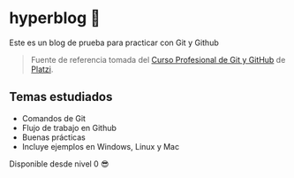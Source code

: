 # hyperblog 🤔
Este es un blog de prueba para practicar con Git y Github
> Fuente de referencia tomada del [ Curso Profesional de Git y GitHub](https://platzi.com/cursos/git-github/ "Curso Profesional de Git y GitHub") de [Platzi](https://platzi.com/ "Platzi").

## Temas estudiados
* Comandos de Git
* Flujo de trabajo en Github
* Buenas prácticas
* Incluye ejemplos en Windows, Linux y Mac


Disponible desde nivel 0 😎
